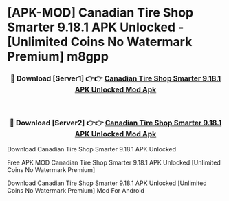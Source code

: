 # [APK-MOD] Canadian Tire  Shop Smarter 9.18.1 APK Unlocked - [Unlimited Coins No Watermark Premium] m8gpp



<div align="center">
<h3>🔴 Download [Server1] 👉👉 <a href="https://momento.my/?title=Canadian_Tire__Shop_Smarter_9.18.1_APK_Unlocked">Canadian Tire  Shop Smarter 9.18.1 APK Unlocked Mod Apk</a></h3><br>

<h3>🔴 Download [Server2] 👉👉 <a href="https://momento.my/?title=Canadian_Tire__Shop_Smarter_9.18.1_APK_Unlocked">Canadian Tire  Shop Smarter 9.18.1 APK Unlocked Mod Apk</a></h3>
</div>



Download Canadian Tire  Shop Smarter 9.18.1 APK Unlocked 

Free APK MOD Canadian Tire  Shop Smarter 9.18.1 APK Unlocked [Unlimited Coins No Watermark Premium]

Download Canadian Tire  Shop Smarter 9.18.1 APK Unlocked [Unlimited Coins No Watermark Premium] Mod For Android
